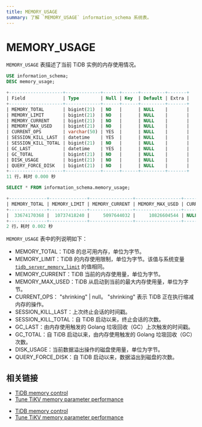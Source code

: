 ```yaml
---
title: MEMORY_USAGE
summary: 了解 `MEMORY_USAGE` information_schema 系统表。
---
```


# MEMORY_USAGE

`MEMORY_USAGE` 表描述了当前 TiDB 实例的内存使用情况。

```sql
USE information_schema;
DESC memory_usage;
```

```sql
+--------------------+-------------+------+------+---------+-------+
| Field              | Type        | Null | Key  | Default | Extra |
+--------------------+-------------+------+------+---------+-------+
| MEMORY_TOTAL       | bigint(21)  | NO   |      | NULL    |       |
| MEMORY_LIMIT       | bigint(21)  | NO   |      | NULL    |       |
| MEMORY_CURRENT     | bigint(21)  | NO   |      | NULL    |       |
| MEMORY_MAX_USED    | bigint(21)  | NO   |      | NULL    |       |
| CURRENT_OPS        | varchar(50) | YES  |      | NULL    |       |
| SESSION_KILL_LAST  | datetime    | YES  |      | NULL    |       |
| SESSION_KILL_TOTAL | bigint(21)  | NO   |      | NULL    |       |
| GC_LAST            | datetime    | YES  |      | NULL    |       |
| GC_TOTAL           | bigint(21)  | NO   |      | NULL    |       |
| DISK_USAGE         | bigint(21)  | NO   |      | NULL    |       |
| QUERY_FORCE_DISK   | bigint(21)  | NO   |      | NULL    |       |
+--------------------+-------------+------+------+---------+-------+
11 行，耗时 0.000 秒
```


```sql
SELECT * FROM information_schema.memory_usage;
```

```sql
+--------------+--------------+----------------+-----------------+-------------+---------------------+--------------------+---------------------+----------+------------+------------------+
| MEMORY_TOTAL | MEMORY_LIMIT | MEMORY_CURRENT | MEMORY_MAX_USED | CURRENT_OPS | SESSION_KILL_LAST   | SESSION_KILL_TOTAL | GC_LAST             | GC_TOTAL | DISK_USAGE | QUERY_FORCE_DISK |
+--------------+--------------+----------------+-----------------+-------------+---------------------+--------------------+---------------------+----------+------------+------------------+
|  33674170368 |  10737418240 |     5097644032 |     10826604544 | NULL        | 2022-10-17 22:47:47 |                  1 | 2022-10-17 22:47:47 |       20 |          0 |                0 |
+--------------+--------------+----------------+-----------------+-------------+---------------------+--------------------+---------------------+----------+------------+------------------+
2 行，耗时 0.002 秒
```

`MEMORY_USAGE` 表中的列说明如下：

* MEMORY_TOTAL：TiDB 的总可用内存，单位为字节。
* MEMORY_LIMIT：TiDB 的内存使用限制，单位为字节。该值与系统变量 [`tidb_server_memory_limit`](/system-variables.md#tidb_server_memory_limit-new-in-v640) 的值相同。
* MEMORY_CURRENT：TiDB 当前的内存使用量，单位为字节。
* MEMORY_MAX_USED：TiDB 从启动到当前的最大内存使用量，单位为字节。
* CURRENT_OPS： "shrinking" | null。 "shrinking" 表示 TiDB 正在执行缩减内存的操作。
* SESSION_KILL_LAST：上次终止会话的时间戳。
* SESSION_KILL_TOTAL：自 TiDB 启动以来，终止会话的次数。
* GC_LAST：由内存使用触发的 Golang 垃圾回收（GC）上次触发的时间戳。
* GC_TOTAL：自 TiDB 启动以来，由内存使用触发的 Golang 垃圾回收（GC）次数。
* DISK_USAGE：当前数据溢出操作的磁盘使用量，单位为字节。
* QUERY_FORCE_DISK：自 TiDB 启动以来，数据溢出到磁盘的次数。

## 相关链接

<CustomContent platform="tidb">

- [TiDB memory control](/configure-memory-usage.md)
- [Tune TiKV memory parameter performance](/tune-tikv-memory-performance.md)

</CustomContent>

<CustomContent platform="tidb-cloud">

- [TiDB memory control](https://docs.pingcap.com/tidb/stable/configure-memory-usage)
- [Tune TiKV memory parameter performance](https://docs.pingcap.com/tidb/stable/tune-tikv-memory-performance)

</CustomContent>